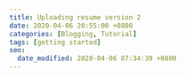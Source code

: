 ```yaml
---
title: Uploading resume version 2
date: 2020-04-06 20:55:00 +0800
categories: [Blogging, Tutorial]
tags: [getting started]
seo:
  date_modified: 2020-04-06 07:34:39 +0800
---
```

<html>
<head>
  <meta http-equiv="content-type" content="text/html; charset=utf-8">
  <title>kekayan's Resume</title>
</head>
  <body>
    <a href="https://jennyjyounglee.github.io/resume" target="_blank"></a>
  </body>
</html>